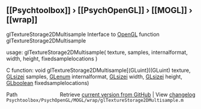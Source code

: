 ## [[Psychtoolbox]] &#8250; [[PsychOpenGL]] &#8250; [[MOGL]] &#8250; [[wrap]]

glTextureStorage2DMultisample  Interface to [OpenGL](OpenGL) function glTextureStorage2DMultisample  
  
usage:  glTextureStorage2DMultisample( texture, samples, internalformat, width, height, fixedsamplelocations )  
  
C function:  void glTextureStorage2DMultisample[(GLuint]((GLuint) texture, [GLsizei](GLsizei) samples, [GLenum](GLenum) internalformat, [GLsizei](GLsizei) width, [GLsizei](GLsizei) height, [GLboolean](GLboolean) fixedsamplelocations)  




<div class="code_header" style="text-align:right;">
  <span style="float:left;">Path&nbsp;&nbsp;</span> <span class="counter">Retrieve <a href=
  "https://raw.github.com/Psychtoolbox-3/Psychtoolbox-3/beta/Psychtoolbox/PsychOpenGL/MOGL/wrap/glTextureStorage2DMultisample.m">current version from GitHub</a> | View <a href=
  "https://github.com/Psychtoolbox-3/Psychtoolbox-3/commits/beta/Psychtoolbox/PsychOpenGL/MOGL/wrap/glTextureStorage2DMultisample.m">changelog</a></span>
</div>
<div class="code">
  <code>Psychtoolbox/PsychOpenGL/MOGL/wrap/glTextureStorage2DMultisample.m</code>
</div>

